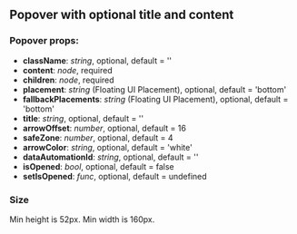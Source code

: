 ## **Popover with optional title and content**

### Popover props:

- **className**: _string_, optional, default = ''
- **content**: _node_, required
- **children**: _node_, required
- **placement**: _string_ (Floating UI Placement), optional, default = 'bottom'
- **fallbackPlacements**: _string_ (Floating UI Placement), optional, default = 'bottom'
- **title**: _string_, optional, default = ''
- **arrowOffset**: _number_, optional, default = 16
- **safeZone**: _number_, optional, default = 4
- **arrowColor**: _string_, optional, default = 'white'
- **dataAutomationId**: _string_, optional, default = ''
- **isOpened**: _bool_, optional, default = false
- **setIsOpened**: _func_, optional, default = undefined

### Size

Min height is 52px.
Min width is 160px.
